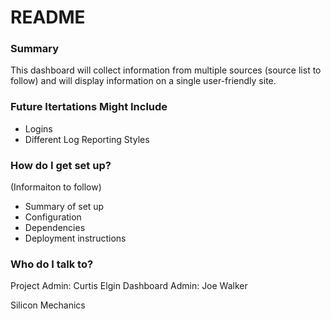 # README #

### Summary ###

This dashboard will collect information from multiple sources (source list to follow) and will display information on a single user-friendly site.

### Future Itertations Might Include ###
* Logins
* Different Log Reporting Styles

### How do I get set up? ###

(Informaiton to follow)
* Summary of set up
* Configuration
* Dependencies
* Deployment instructions

### Who do I talk to? ###

Project Admin: Curtis Elgin
Dashboard Admin: Joe Walker

Silicon Mechanics
